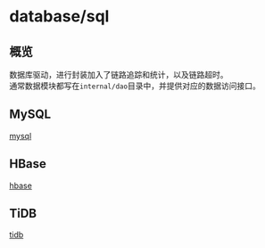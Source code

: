# database/sql

## 概览
数据库驱动，进行封装加入了链路追踪和统计，以及链路超时。  
通常数据模块都写在`internal/dao`目录中，并提供对应的数据访问接口。

## MySQL

[mysql](database-mysql.md)

## HBase
[hbase](database-hbase.md)

## TiDB
[tidb](database-tidb.md)
